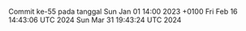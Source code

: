 Commit ke-55 pada tanggal Sun Jan 01 14:00 2023 +0100
Fri Feb 16 14:43:06 UTC 2024
Sun Mar 31 19:43:24 UTC 2024
